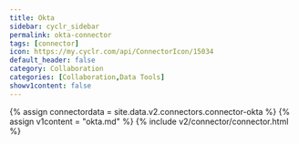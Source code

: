 ```yaml
---
title: Okta
sidebar: cyclr_sidebar
permalink: okta-connector
tags: [connector]
icon: https://my.cyclr.com/api/ConnectorIcon/15034
default_header: false
category: Collaboration
categories: [Collaboration,Data Tools]
showv1content: false
---
```

{% assign connectordata = site.data.v2.connectors.connector-okta %}
{% assign v1content = "okta.md" %}
{% include v2/connector/connector.html %}	